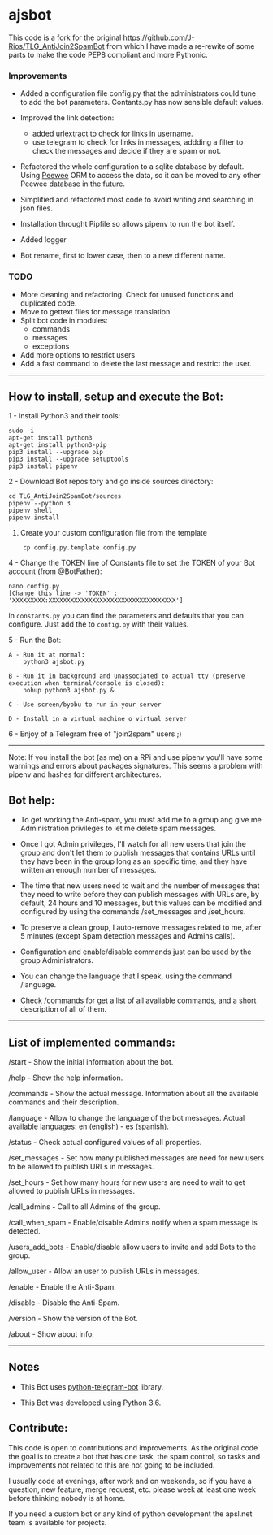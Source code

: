 # ajsbot

This code is a fork for the original https://github.com/J-Rios/TLG_AntiJoin2SpamBot
from which I have made a re-rewite of some parts to make the code PEP8 compliant
and more Pythonic.

### Improvements

* Added a configuration file config.py that the administrators could tune to add the bot parameters. Contants.py has
now sensible default values.

* Improved the link detection:
	* added [urlextract](https://github.com/lipoja/URLExtract) to check for links in username.
	* use telegram to check for links in messages, addding a filter to check the messages and decide if they are spam or not.
* Refactored the whole configuration to a sqlite database by default. Using [Peewee](http://docs.peewee-orm.com/en/latest/) ORM to access the data, so it can be moved to any other Peewee database in the future.

* Simplified and refactored most code to avoid writing and searching in json files.

* Installation throught Pipfile so allows pipenv to run the bot itself.

* Added logger

* Bot rename, first to lower case, then to a new different name.

### TODO

* More cleaning and refactoring. Check for unused functions and duplicated code.
* Move to gettext files for message translation
* Split bot code in modules:
	* commands
	* messages
	* exceptions
* Add more options to restrict users
* Add a fast command to delete the last message and restrict the user.





-------------------------------------------------------------------------------------------------------------------------

## How to install, setup and execute the Bot:

1 - Install Python3 and their tools:
```
sudo -i
apt-get install python3
apt-get install python3-pip
pip3 install --upgrade pip
pip3 install --upgrade setuptools
pip3 install pipenv
```

2 - Download Bot repository and go inside sources directory:
```git clone https://github.com/aaloy/TLG_AntiJoin2SpamBot
cd TLG_AntiJoin2SpamBot/sources
pipenv --python 3
pipenv shell
pipenv install
```

1. Create your custom configuration file from the template
```
	cp config.py.template config.py
```

4 - Change the TOKEN line of Constants file to set the TOKEN of your Bot account (from @BotFather):

```
nano config.py
[Change this line -> 'TOKEN' : 'XXXXXXXXX:XXXXXXXXXXXXXXXXXXXXXXXXXXXXXXXXXXX']
```

in `constants.py` you can find the parameters and defaults that you can configure. Just add the to `config.py` with their values.


5 - Run the Bot:
```
A - Run it at normal:
	python3 ajsbot.py

B - Run it in background and unassociated to actual tty (preserve execution when terminal/console is closed):
	nohup python3 ajsbot.py &

C - Use screen/byobu to run in your server

D - Install in a virtual machine o virtual server
```

6 - Enjoy of a Telegram free of "join2spam" users ;)

-------------------------------------------------------------------------------------------------------------------------

Note: If you install the bot (as me) on a RPi and use pipenv you'll have some warnings and errors about packages signatures. This seems a problem with pipenv and hashes for different architectures.

## Bot help:

- To get working the Anti-spam, you must add me to a group ang give me Administration privileges to let me delete spam messages.

- Once I got Admin privileges, I'll watch for all new users that join the group and don't let them to publish messages that contains URLs until they have been in the group long as an specific time, and they have written an enough number of messages.

- The time that new users need to wait and the number of messages that they need to write before they can publish messages with URLs are, by default, 24 hours and 10 messages, but this values can be modified and configured by using the commands /set_messages and /set_hours.

- To preserve a clean group, I auto-remove messages related to me, after 5 minutes (except Spam detection messages and Admins calls).

- Configuration and enable/disable commands just can be used by the group Administrators.

- You can change the language that I speak, using the command /language.

- Check /commands for get a list of all avaliable commands, and a short description of all of them.

-------------------------------------------------------------------------------------------------------------------------

## List of implemented commands:

/start - Show the initial information about the bot.

/help - Show the help information.

/commands - Show the actual message. Information about all the available commands and their description.

/language - Allow to change the language of the bot messages. Actual available languages: en (english) - es (spanish).

/status - Check actual configured values of all properties.

/set_messages - Set how many published messages are need for new users to be allowed to publish URLs in messages.

/set_hours - Set how many hours for new users are need to wait to get allowed to publish URLs in messages.

/call_admins - Call to all Admins of the group.

/call_when_spam - Enable/disable Admins notify when a spam message is detected.

/users_add_bots - Enable/disable allow users to invite and add Bots to the group.

/allow_user - Allow an user to publish URLs in messages.

/enable - Enable the Anti-Spam.

/disable - Disable the Anti-Spam.

/version - Show the version of the Bot.

/about - Show about info.

-------------------------------------------------------------------------------------------------------------------------

## Notes

- This Bot uses [python-telegram-bot](https://github.com/python-telegram-bot/python-telegram-bot) library.

- This Bot was developed using Python 3.6.


## Contribute:

This code is open to contributions and improvements. As the original code the goal is to create a bot that has one task, the spam control, so tasks and improvements not related to this are not going to be included.

I usually code at evenings, after work and on weekends, so if you have a question, new feature, merge request, etc. please week at least one week before thinking nobody is at home.

If you need a custom bot or any kind of python development the apsl.net team is available for projects.